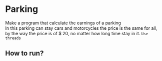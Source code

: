 # Parking

Make a program that calculate the earnings of a parking  
In this parking can stay cars and motorcycles the price is the same for all, by the way the price is of $ 20, no matter how long time stay in it. `Use threads` 

## How to run?
